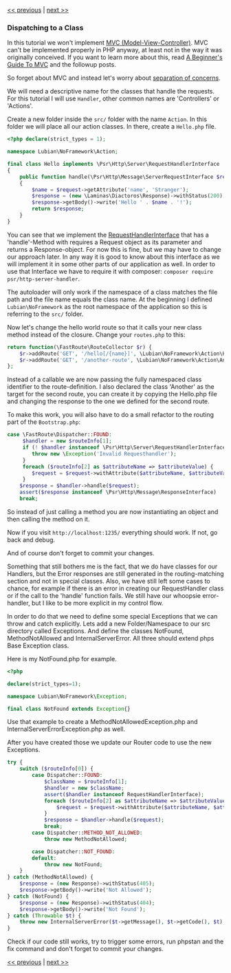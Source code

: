 [<< previous](06-router.md) | [next >>](08-inversion-of-control.md)

### Dispatching to a Class

In this tutorial we won't implement [MVC (Model-View-Controller)](http://martinfowler.com/eaaCatalog/modelViewController.html). 
MVC can't be implemented properly in PHP anyway, at least not in the way it was originally conceived. If you want to
learn more about this, read [A Beginner's Guide To MVC](http://blog.ircmaxell.com/2014/11/a-beginners-guide-to-mvc-for-web.html)
and the followup posts.

So forget about MVC and instead let's worry about [separation of concerns](http://en.wikipedia.org/wiki/Separation_of_concerns).

We will need a descriptive name for the classes that handle the requests. For this tutorial I will use `Handler`, other
common names are 'Controllers' or 'Actions'.

Create a new folder inside the `src/` folder with the name `Action`. In this folder we will place all our action classes.
In there, create a `Hello.php` file.

```php
<?php declare(strict_types = 1);

namespace Lubian\NoFramework\Action;

final class Hello implements \Psr\Http\Server\RequestHandlerInterface
{
    public function handle(\Psr\Http\Message\ServerRequestInterface $request): \Psr\Http\Message\ResponseInterface
    {
        $name = $request->getAttribute('name', 'Stranger');
        $response = (new \Laminas\Diactoros\Response)->withStatus(200);
        $response->getBody()->write('Hello ' . $name . '!');
        return $response;
    }
}
```

You can see that we implement the [RequestHandlerInterface](https://github.com/php-fig/http-server-handler/blob/master/src/RequestHandlerInterface.php)
that has a 'handle'-Method with requires a Request object as its parameter and returns a Response-object. For now this is
fine, but we may have to change our approach later. In any way it is good to know about this interface as we will implement
it in some other parts of our application as well. In order to use that Interface we have to require it with composer:
`composer require psr/http-server-handler`.

The autoloader will only work if the namespace of a class matches the file path and the file name equals the class name. 
At the beginning I defined `Lubian\NoFramework` as the root namespace of the application so this is referring to the `src/` folder.

Now let's change the hello world route so that it calls your new class method instead of the closure. Change your `routes.php` to this:

```php
return function(\FastRoute\RouteCollector $r) {
    $r->addRoute('GET', '/hello[/{name}]', \Lubian\NoFramework\Action\Hello::class);
    $r->addRoute('GET', '/another-route', \Lubian\NoFramework\Action\Another::class);
};
```

Instead of a callable we are now passing the fully namespaced class identifier to the route-definition. I also declared
the class 'Another' as the target for the second route, you can create it by copying the Hello.php file and changing
the response to the one we defined for the second route.

To make this work, you will also have to do a small refactor to the routing part of the `Bootstrap.php`:

```php
case \FastRoute\Dispatcher::FOUND:
     $handler = new $routeInfo[1];
     if (! $handler instanceof \Psr\Http\Server\RequestHandlerInterface) {
        throw new \Exception('Invalid Requesthandler');
     }
     foreach ($routeInfo[2] as $attributeName => $attributeValue) {
        $request = $request->withAttribute($attributeName, $attributeValue);
     }
    $response = $handler->handle($request);
    assert($response instanceof \Psr\Http\Message\ResponseInterface)
    break;
```

So instead of just calling a method you are now instantiating an object and then calling the method on it.

Now if you visit `http://localhost:1235/` everything should work. If not, go back and debug.

And of course don't forget to commit your changes.

Something that still bothers me is the fact, that we do have classes for our Handlers, but the Error responses are still
generated in the routing-matching section and not in special classes. Also, we have still left some cases to chance, for
example if there is an error in creating our RequestHandler class or if the call to the 'handle' function fails. We still
have our whoopsie error-handler, but I like to be more explicit in my control flow.

In order to do that we need to define some special Exceptions that we can throw and catch explicitly. Lets add a new
Folder/Namespace to our src directory called Exceptions. And define the classes NotFound, MethodNotAllowed and
InternalServerError. All three should extend phps Base Exception class.

Here is my NotFound.php for example.

```php
<?php

declare(strict_types=1);

namespace Lubian\NoFramework\Exception;

final class NotFound extends Exception{}
```

Use that example to create a MethodNotAllowedException.php and InternalServerErrorException.php as well.

After you have created those we update our Router code to use the new Exceptions.

```php
try {
    switch ($routeInfo[0]) {
        case Dispatcher::FOUND:
            $className = $routeInfo[1];
            $handler = new $className;
            assert($handler instanceof RequestHandlerInterface);
            foreach ($routeInfo[2] as $attributeName => $attributeValue) {
                $request = $request->withAttribute($attributeName, $attributeValue);
            }
            $response = $handler->handle($request);
            break;
        case Dispatcher::METHOD_NOT_ALLOWED:
            throw new MethodNotAllowed;

        case Dispatcher::NOT_FOUND:
        default:
            throw new NotFound;
    }
} catch (MethodNotAllowed) {
    $response = (new Response)->withStatus(405);
    $response->getBody()->write('Not Allowed');
} catch (NotFound) {
    $response = (new Response)->withStatus(404);
    $response->getBody()->write('Not Found');
} catch (Throwable $t) {
    throw new InternalServerError($t->getMessage(), $t->getCode(), $t);
}
```

Check if our code still works, try to trigger some errors, run phpstan and the fix command
and don't forget to commit your changes.

[<< previous](06-router.md) | [next >>](08-inversion-of-control.md)
